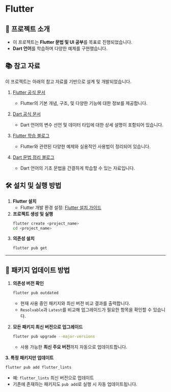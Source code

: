 # Flutter

## 📌 프로젝트 소개
- 이 프로젝트는 **Flutter 문법 및 UI 공부**를 목표로 진행되었습니다. 
- **Dart 언어**를 학습하며 다양한 예제를 구현했습니다.

## 📚 참고 자료
이 프로젝트는 아래의 참고 자료를 기반으로 설계 및 개발되었습니다.

1. [Flutter 공식 문서](https://docs.flutter.dev/?_gl=1*zm003m*_up*MQ..*_ga*MTY5NjIxNjM2OC4xNzM0ODA1OTYx*_ga_04YGWK0175*MTczNDgwNTk2MC4xLjAuMTczNDgwNTk2MC4wLjAuMA..)
   - Flutter의 기본 개념, 구조, 및 다양한 기능에 대한 정보를 제공합니다.
  
2. [Dart 공식 문서](https://dart.dev/language/variables)
   - Dart 언어의 변수 선언 및 데이터 타입에 대한 상세 설명이 포함되어 있습니다.
  
3. [Flutter 학습 블로그](https://heyoonow.tistory.com/127)
   - Flutter와 관련된 다양한 예제와 실용적인 사용법이 정리되어 있습니다.

4. [Dart 문법 정리 블로그](https://velog.io/@dolfalf/플러터-개발을-위한-30분-다트Dart문법정리)
   - Dart 언어의 기초 문법을 간결하게 학습할 수 있는 자료입니다.


## 🛠️ 설치 및 실행 방법
1. **Flutter 설치**
   - Flutter 개발 환경 설정: [Flutter 설치 가이드](https://docs.flutter.dev/get-started/install)
2. **프로젝트 생성 및 실행**
   ```bash
   flutter create <project_name>
   cd <project_name>
   ```
3. **의존성 설치**
   ```bash
   flutter pub get
   ```
---

## 🔄 패키지 업데이트 방법
1. **의존성 버전 확인**
   ```bash
   flutter pub outdated
   ```
   - 현재 사용 중인 패키지와 최신 버전 비교 결과를 출력합니다.
   - `Resolvable`과 `Latest`를 비교해 업그레이드가 필요한 항목을 확인할 수 있습니다.

2. **모든 패키지 최신 버전으로 업그레이드**
   ```bash
   flutter pub upgrade --major-versions
   ```
   - 사용 가능한 **최신 주요 버전**까지 자동으로 업데이트합니다.

**3. 특정 패키지만 업데이트**
   ```bash
   flutter pub add flutter_lints
   ```
   - 예: `flutter_lints` 최신 버전으로 업데이트
   - 기존에 존재하는 패키지도 `pub add`로 실행 시 자동 업데이트됩니다.